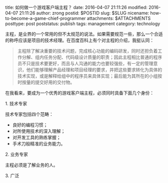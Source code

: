 title: 如何做一个游戏客户端主程？
date: 2016-04-07 21:11:26
modified: 2016-04-07 21:11:26
author: zrong
postid: $POSTID
slug: $SLUG
nicename: how-to-become-a-game-chief-programmer
attachments: $ATTACHMENTS
posttype: post
poststatus: publish
tags: management
category: technology

主程，是业界的一个常用的但不太规范的说法。如果需要规范一些，那么一个合适的称呼应该是项目的技术经理。在百度百科上有个对主程的介绍，我挺认同：

> 主程除了解决重要的技术问题，完成核心功能的编码研发，同时还担负着工作分解、组内任务分配、代码级设计质量的职责；因此主程相比普通的程序员不只是技术要更好，而且与人沟通的能力也要较强些，有一定的管理意识，他们能够理解产品经理和项目经理的要求，并把这些要求转化为具体的技术实现，或是解释给组中的程序员来具体实现；最后能为其所在的小组按时按量的提交好用的交付物。

在我看来，要成为一个优秀的游戏客户端主程，必须同时具备下面几个身份：

1\. 技术专家

技术专家包括四个范畴：

- 良好的编程习惯；
- 对所使用技术的深入理解；
- 对开发工具的熟练掌握；
- 手术刀般精准的业务能力。

2\. 业务专家

主程必须是了解业务的人。

3\. 广泛
